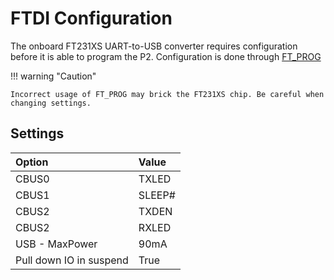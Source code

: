 # FTDI Configuration

The onboard FT231XS UART-to-USB converter requires configuration before it is able to program the P2.
Configuration is done through [FT_PROG](https://ftdichip.com/utilities/#ft_prog)

!!! warning "Caution"

    Incorrect usage of FT_PROG may brick the FT231XS chip. Be careful when changing settings.

## Settings

| Option                  | Value  |
| :---------------------- | :----- |
| CBUS0                   | TXLED  |
| CBUS1                   | SLEEP# |
| CBUS2                   | TXDEN  |
| CBUS2                   | RXLED  |
| USB - MaxPower          | 90mA   |
| Pull down IO in suspend | True   |
